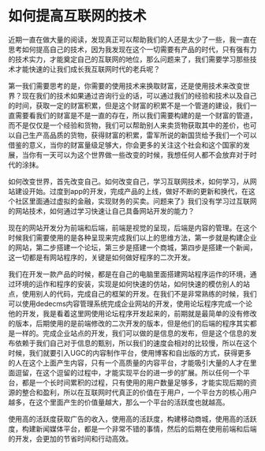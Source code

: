 # 如何提高互联网的技术

近期一直在做大量的阅读，发现真正可以帮助我们的人还是太少了一些，我一直在思考如何提高自己的技术，因为我发现在这个一切需要有产品的时代，只有强有力的技术实力，才能奠定自己的互联网的地位，那么问题来了，我们需要学习那些技术才能快速的让我们成长我互联网时代的老兵呢？

第一我们需要思考的是，你需要的使用技术来换取财富，还是使用技术来改变世界？现在我们的技术如果通过咨询行业的话，可以通过我们的经验和技术以及自己的时间，获取一定的财富积累，但是这个财富的积累不是一个管道的建设，我们一直需要看我们的财富是不是一直的存在，所以我们需要构建的是一个财富的管道，而不是仅仅是一个经验和货物，我们可以帮助别人来卖货物获取其中的差价，也可以自己生产高品质的货物，获得财富的积累，雷军所说的新国货给予我们一个可以借鉴的意义，当你的财富量级足够大，你会更多的关注这个社会和这个国家的发展，当你有一天可以为这个世界做一些改变的时候，我想任何人都不会放弃对于时代的涂抹。

如何改变世界，首先改变自己。如何改变自己，学习互联网技术，如何学习，从网站建设开始。过度到app的开发，完成产品的上线，做好不断的更新和换代，在这个社区里面通过虚拟的金融，实现财务的买卖。问题来了》我们没有学习过互联网的网站技术，如何通过学习快速让自己具备网站开发的能力？

现在的网站开发分为前端和后端，前端是视觉的呈现，后端是内容的管理。在这个时候我们需要使用的是各种呈现来完成我们以上的思维方法，第一步就是构建企业的网站，第二步搭建一个论坛，第三步是搭建一个商城，第四步是搭建一个新闻，这一切都是有网站程序的，关键是如何做好程序的二次开发。

我们在开发一款产品的时候，都是在自己的电脑里面搭建网站程序运作的环境，通过环境的运作和程序的安装，实现是如何快速的仿站，如何快速的模仿别人的站点，使用别人的代码，完成自己的框架的开发。在我们不是非常熟练的时候，我们可以使用dedecms内容管理系统完成企业网站的开发，使用论坛程序完成一个论他的开发，我是看着这里网使用论坛程序开发起来的，前期就是最简单的没有修改的版本，后期使用的是前端修改的二次开发的版本，但是他们的后端的程序其实都是一样的。完成企业站点的开发，我们可以做的是信息的发布，但是这个信息的发布依赖于我们自己对于信息的甄别，所以我们的速度会相对的比较慢，所以在这个时候，我们就要引入UGC的内容制作平台，使用博客和自出版的方式，获得更多的人在这个上面产生内容，只有一个高质量的内容平台，才能吸引大量的人才在里面逗留，在这个逗留的过程中，才能实现平台的进一步的扩展。所以任何一个平台，都是一个长时间累积的过程，只有使用的用户数量足够多，才能实现后期的资源的整合和盈利，所以在互联网时代真正的价值在于用户，一个平台方的核心用户越多，在这个里面产生的价值量越大，那么一个平台的活跃度也就越高。

使用高的活跃度获取广告的收入，使用高的活跃度，构建移动商城，使用高的活跃度，构建新闻媒体平台，都是一个非常不错的事情，然后的后期在使用前端和后端的开发，会更加的节省时间和行动高效。
